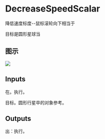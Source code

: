 # DecreaseSpeedScalar

降低速度标度--鼠标滚轮向下相当于

目标是圆形星球当

## 图示

![]($-20221218-20075936.png)

## Inputs

在。执行。

目标。圆形行星卒的对象参考。  

## Outputs

出：执行。
